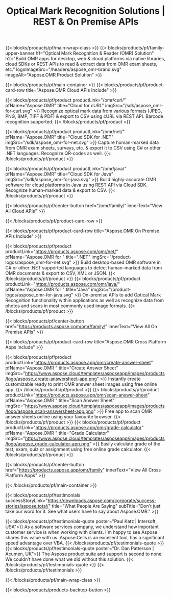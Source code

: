﻿---
title: Optical Mark Recognition Solutions | REST & On Premise APIs 
description: Build OMR apps for desktop, web & cloud platforms via native libraries, cloud SDKs or REST APIs to read & extract data from OMR exam sheets 
weight: 60
url: /
---

{{< blocks/products/pf/main-wrap-class >}}
{{< blocks/products/pf/family-upper-banner h1="Optical Mark Recognition & Reader (OMR) Solution" h2="Build OMR apps for desktop, web & cloud platforms via native libraries, cloud SDKs or REST APIs to read & extract data from OMR exam sheets, etc." logoImageSrc="/headers/aspose_omr-brand.svg" imageAlt="Aspose.OMR Product Solution" >}}

{{< blocks/products/pf/main-container >}}
{{< blocks/products/pf/product-card-row title="Aspose.OMR Cloud APIs Include" >}}

{{< blocks/products/pf/product productLink="/omr/curl/" pfName="Aspose.OMR" title="Cloud for cURL" imgSrc="/sdk/aspose_omr-for-curl.svg" >}}
Recognize optical mark data from various formats (JPEG, PNG, BMP, TIFF & PDF) & export to CSV using cURL via REST API. Barcode recognition supported.
{{< /blocks/products/pf/product >}}

{{< blocks/products/pf/product productLink="/omr/net/" pfName="Aspose.OMR" title="Cloud SDK for .NET" imgSrc="/sdk/aspose_omr-for-net.svg" >}}
Capture human-marked data from OMR exam sheets, surveys, etc. & export it to CSV using C# or other .NET languages. Recognize QR-codes as well.
{{< /blocks/products/pf/product >}}

{{< blocks/products/pf/product productLink="/omr/java/" pfName="Aspose.OMR" title="Cloud SDK for Java" imgSrc="/sdk/aspose_omr-for-java.svg" >}}
Build highly-accurate OMR software for cloud platforms in Java using REST API via Cloud SDK. Recognize human-marked data & export to CSV.
{{< /blocks/products/pf/product >}}

{{< blocks/products/pf/center-button href="/omr/family/" innerText="View All Cloud APIs" >}}

{{< /blocks/products/pf/product-card-row >}}

{{< blocks/products/pf/product-card-row title="Aspose.OMR On Premise APIs Include" >}}

{{< blocks/products/pf/product productLink="https://products.aspose.com/omr/net/" pfName="Aspose.OMR for " title=".NET" imgSrc="/product-logos/aspose_omr-for-net.svg" >}}
Build desktop-based OMR software in C# or other .NET supported languages to detect human-marked data from OMR documents & export to CSV, XML or JSON.
{{< /blocks/products/pf/product >}}
{{< blocks/products/pf/product productLink="https://products.aspose.com/omr/java/" pfName="Aspose.OMR for " title="Java" imgSrc="/product-logos/aspose_omr-for-java.svg" >}}
On-premise APIs to add Optical Mark Recognition functionality within applications as well as recognize data from photos and scans in most commonly used image formats.
{{< /blocks/products/pf/product >}}

{{< blocks/products/pf/center-button href="https://products.aspose.com/omr/family/" innerText="View All On Premise APIs" >}}

{{< blocks/products/pf/product-card-row title="Aspose.OMR Cross Platform Apps Include" >}}

{{< blocks/products/pf/product productLink="https://products.aspose.app/omr/create-answer-sheet" pfName="Aspose.OMR " title="Create Answer Sheet" imgSrc="https://www.aspose.cloud/templates/asposeapp/images/products/logo/aspose_create-answersheet-app.png" >}}
Instantly create customizable ready to print OMR answer sheet images using free online app.
{{< /blocks/products/pf/product >}}
{{< blocks/products/pf/product productLink="https://products.aspose.app/omr/scan-answer-sheet" pfName="Aspose.OMR " title="Scan Answer Sheet" imgSrc="https://www.aspose.cloud/templates/asposeapp/images/products/logo/aspose_scan-answersheet-app.png" >}}
Free app to scan OMR answer sheets online using your favourite browser.
{{< /blocks/products/pf/product >}}
{{< blocks/products/pf/product productLink="https://products.aspose.app/omr/grade-calculator" pfName="Aspose.OMR " title="Grade Calculator" imgSrc="https://www.aspose.cloud/templates/asposeapp/images/products/logo/aspose_grade-calculator-app.png" >}}
Easily calculate grade of the test, exam, quiz or assignment using free online grade calculator.
{{< /blocks/products/pf/product >}}

{{< blocks/products/pf/center-button href="https://products.aspose.app/omr/family" innerText="View All Cross Platform Apps" >}}

{{< /blocks/products/pf/main-container >}}

{{< blocks/products/pf/testimonials successStoryLink="https://downloads.aspose.com/corporate/success-stories/aspose.total/" title="What People Are Saying" subTitle="Don't just take our word for it. See what users have to say about Aspose.OMR." >}}

{{< blocks/products/pf/testimonials-quote poster="Paul Katz | Intersoft, USA">}}
As a software services company, we understand how important customer service is when working with clients. I'm happy to see Aspose shares this value with us. Aspose.Cells is an excellent tool, has a significant speed advantage over VBA.
{{< /blocks/products/pf/testimonials-quote >}}
{{< blocks/products/pf/testimonials-quote poster="Dr. Dan Patterson | Acumen, UK">}}
The Aspose product suite and support is second to none. We couldn’t have done what we did without this solution.
{{< /blocks/products/pf/testimonials-quote >}}
{{< /blocks/products/pf/testimonials >}}

{{< /blocks/products/pf/main-wrap-class >}}

{{< blocks/products/products-backtop-button >}}
